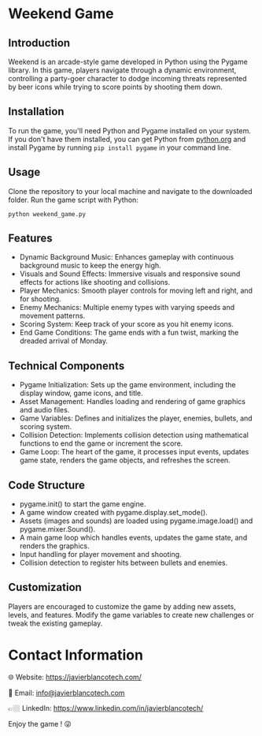 # Weekend Game

## Introduction

Weekend is an arcade-style game developed in Python using the Pygame library. In this game, players navigate through a dynamic environment, controlling a party-goer character to dodge incoming threats represented by beer icons while trying to score points by shooting them down.

## Installation

To run the game, you'll need Python and Pygame installed on your system. If you don't have them installed, you can get Python from [python.org](https://www.python.org/) and install Pygame by running `pip install pygame` in your command line.

## Usage

Clone the repository to your local machine and navigate to the downloaded folder. Run the game script with Python:
```shell
python weekend_game.py
```


## Features

- Dynamic Background Music: Enhances gameplay with continuous background music to keep the energy high.
- Visuals and Sound Effects: Immersive visuals and responsive sound effects for actions like shooting and collisions.
- Player Mechanics: Smooth player controls for moving left and right, and for shooting.
- Enemy Mechanics: Multiple enemy types with varying speeds and movement patterns.
- Scoring System: Keep track of your score as you hit enemy icons.
- End Game Conditions: The game ends with a fun twist, marking the dreaded arrival of Monday.

## Technical Components

- Pygame Initialization: Sets up the game environment, including the display window, game icons, and title.
- Asset Management: Handles loading and rendering of game graphics and audio files.
- Game Variables: Defines and initializes the player, enemies, bullets, and scoring system.
- Collision Detection: Implements collision detection using mathematical functions to end the game or increment the score.
- Game Loop: The heart of the game, it processes input events, updates game state, renders the game objects, and refreshes the screen.

## Code Structure

- pygame.init() to start the game engine.
- A game window created with pygame.display.set_mode().
- Assets (images and sounds) are loaded using pygame.image.load() and pygame.mixer.Sound().
- A main game loop which handles events, updates the game state, and renders the graphics.
- Input handling for player movement and shooting.
- Collision detection to register hits between bullets and enemies.

## Customization

Players are encouraged to customize the game by adding new assets, levels, and features. Modify the game variables to create new challenges or tweak the existing gameplay.

# Contact Information


🌐 Website: https://javierblancotech.com/

📧 Email: info@javierblancotech.com

👉🏼 LinkedIn: https://www.linkedin.com/in/javierblancotech/

Enjoy the game ! 😜
